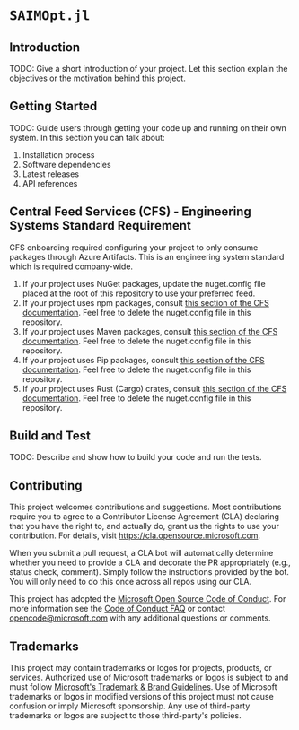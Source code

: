 # `SAIMOpt.jl`

## Introduction

TODO: Give a short introduction of your project. Let this section explain the objectives or the motivation behind this project.

## Getting Started

TODO: Guide users through getting your code up and running on their own system. In this section you can talk about:

1. Installation process
2. Software dependencies
3. Latest releases
4. API references

## Central Feed Services (CFS) - Engineering Systems Standard Requirement

CFS onboarding required configuring your project to only consume packages through Azure Artifacts. This is an engineering system standard which is required company-wide.

1. If your project uses NuGet packages, update the nuget.config file placed at the root of this repository to use your preferred feed.
2. If your project uses npm packages, consult [this section of the CFS documentation](https://aka.ms/cfs). Feel free to delete the nuget.config file in this repository.
3. If your project uses Maven packages, consult [this section of the CFS documentation](https://aka.ms/cfs). Feel free to delete the nuget.config file in this repository.
4. If your project uses Pip packages, consult [this section of the CFS documentation](https://aka.ms/cfs). Feel free to delete the nuget.config file in this repository.
5. If your project uses Rust (Cargo) crates, consult [this section of the CFS documentation](https://aka.ms/cfs). Feel free to delete the nuget.config file in this repository.

## Build and Test

TODO: Describe and show how to build your code and run the tests.

## Contributing

This project welcomes contributions and suggestions.  Most contributions require you to agree to a
Contributor License Agreement (CLA) declaring that you have the right to, and actually do, grant us
the rights to use your contribution. For details, visit https://cla.opensource.microsoft.com.

When you submit a pull request, a CLA bot will automatically determine whether you need to provide
a CLA and decorate the PR appropriately (e.g., status check, comment). Simply follow the instructions
provided by the bot. You will only need to do this once across all repos using our CLA.

This project has adopted the [Microsoft Open Source Code of Conduct](https://opensource.microsoft.com/codeofconduct/).
For more information see the [Code of Conduct FAQ](https://opensource.microsoft.com/codeofconduct/faq/) or
contact [opencode@microsoft.com](mailto:opencode@microsoft.com) with any additional questions or comments.

## Trademarks

This project may contain trademarks or logos for projects, products, or services. Authorized use of Microsoft
trademarks or logos is subject to and must follow
[Microsoft's Trademark & Brand Guidelines](https://www.microsoft.com/en-us/legal/intellectualproperty/trademarks/usage/general).
Use of Microsoft trademarks or logos in modified versions of this project must not cause confusion or imply Microsoft sponsorship.
Any use of third-party trademarks or logos are subject to those third-party's policies.